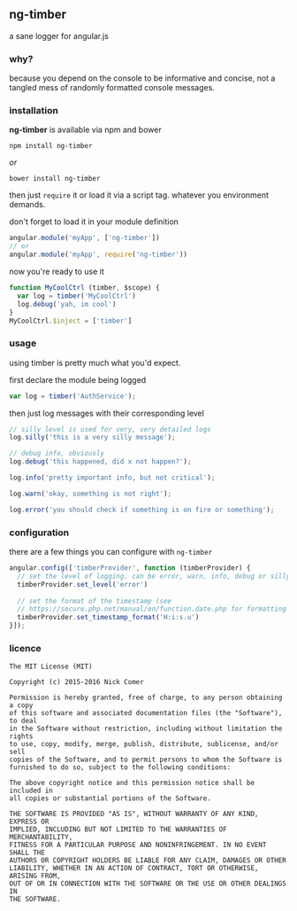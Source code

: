 ## ng-timber
a sane logger for angular.js

### why?
because you depend on the console to be informative and concise, not a tangled mess of randomly formatted console messages.

### installation
**ng-timber** is available via npm and bower

```
npm install ng-timber
```
*or*

```
bower install ng-timber
```
then just `require` it or load it via a script tag. whatever you environment demands.

don't forget to load it in your module definition

```js
angular.module('myApp', ['ng-timber'])
// or
angular.module('myApp', require('ng-timber'))
```

now you're ready to use it

```js
function MyCoolCtrl (timber, $scope) {
  var log = timber('MyCoolCtrl')
  log.debug('yah, im cool')
}
MyCoolCtrl.$inject = ['timber']
```

### usage
using timber is pretty much what you'd expect.

first declare the module being logged

```js
var log = timber('AuthService');
```

then just log messages with their corresponding level

```js
// silly level is used for very, very detailed logs
log.silly('this is a very silly message');

// debug info, obviously
log.debug('this happened, did x not happen?');

log.info('pretty important info, but not critical');

log.warn('okay, something is not right');

log.error('you should check if something is on fire or something');
```

### configuration
there are a few things you can configure with `ng-timber`

```js
angular.config(['timberProvider', function (timberProvider) {
  // set the level of logging. can be error, warn, info, debug or silly
  timberProvider.set_level('error')
  
  // set the format of the timestamp (see 
  // https://secure.php.net/manual/en/function.date.php for formatting options)
  timberProvider.set_timestamp_format('H:i:s.u')
}]);
```

### licence
```
The MIT License (MIT)

Copyright (c) 2015-2016 Nick Comer

Permission is hereby granted, free of charge, to any person obtaining a copy
of this software and associated documentation files (the "Software"), to deal
in the Software without restriction, including without limitation the rights
to use, copy, modify, merge, publish, distribute, sublicense, and/or sell
copies of the Software, and to permit persons to whom the Software is
furnished to do so, subject to the following conditions:

The above copyright notice and this permission notice shall be included in
all copies or substantial portions of the Software.

THE SOFTWARE IS PROVIDED "AS IS", WITHOUT WARRANTY OF ANY KIND, EXPRESS OR
IMPLIED, INCLUDING BUT NOT LIMITED TO THE WARRANTIES OF MERCHANTABILITY,
FITNESS FOR A PARTICULAR PURPOSE AND NONINFRINGEMENT. IN NO EVENT SHALL THE
AUTHORS OR COPYRIGHT HOLDERS BE LIABLE FOR ANY CLAIM, DAMAGES OR OTHER
LIABILITY, WHETHER IN AN ACTION OF CONTRACT, TORT OR OTHERWISE, ARISING FROM,
OUT OF OR IN CONNECTION WITH THE SOFTWARE OR THE USE OR OTHER DEALINGS IN
THE SOFTWARE.
```
